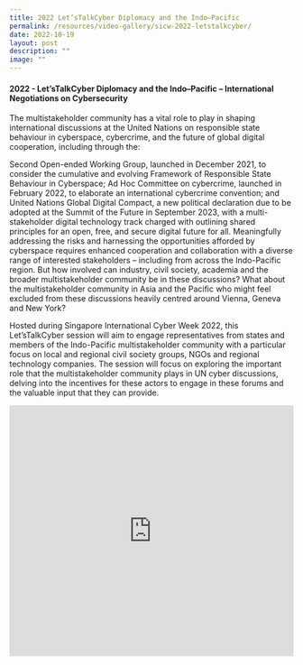 ```yaml
---
title: 2022 Let’sTalkCyber Diplomacy and the Indo–Pacific
permalink: /resources/video-gallery/sicw-2022-letstalkcyber/
date: 2022-10-19
layout: post
description: ""
image: ""
---
```

#### **2022 - Let’sTalkCyber Diplomacy and the Indo–Pacific – International Negotiations on Cybersecurity**

The multistakeholder community has a vital role to play in shaping international discussions at the United Nations on responsible state behaviour in cyberspace, cybercrime, and the future of global digital cooperation, including through the:

Second Open-ended Working Group, launched in December 2021, to consider the cumulative and evolving Framework of Responsible State Behaviour in Cyberspace;
Ad Hoc Committee on cybercrime, launched in February 2022, to elaborate an international cybercrime convention; and
United Nations Global Digital Compact, a new political declaration due to be adopted at the Summit of the Future in September 2023, with a multi-stakeholder digital technology track charged with outlining shared principles for an open, free, and secure digital future for all.
Meaningfully addressing the risks and harnessing the opportunities afforded by cyberspace requires enhanced cooperation and collaboration with a diverse range of interested stakeholders – including from across the Indo-Pacific region.
But how involved can industry, civil society, academia and the broader multistakeholder community be in these discussions? What about the multistakeholder community in Asia and the Pacific who might feel excluded from these discussions heavily centred around Vienna, Geneva and New York?

Hosted during Singapore International Cyber Week 2022, this Let’sTalkCyber session will aim to engage representatives from states and members of the Indo-Pacific multistakeholder community with a particular focus on local and regional civil society groups, NGOs and regional technology companies. The session will focus on exploring the important role that the multistakeholder community plays in UN cyber discussions, delving into the incentives for these actors to engage in these forums and the valuable input that they can provide.

<iframe allowfullscreen="" allow="accelerometer; autoplay; clipboard-write; encrypted-media; gyroscope; picture-in-picture; web-share" frameborder="0" title="YouTube video player" src="https://www.youtube.com/embed/5IOhjuLbfcw" width="100%" height="445"></iframe>